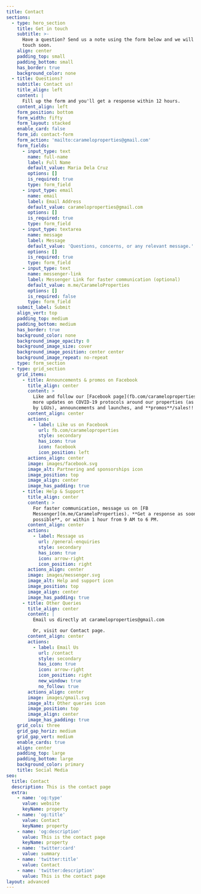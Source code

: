 ```yaml
---
title: Contact
sections:
  - type: hero_section
    title: Get in touch
    subtitle: >-
      Have a question? Send us a note using the form below and we will be in
      touch soon.
    align: center
    padding_top: small
    padding_bottom: small
    has_border: true
    background_color: none
  - title: Questions?
    subtitle: Contact us!
    title_align: left
    content: |
      Fill up the form and you'll get a response within 12 hours.
    content_align: left
    form_position: bottom
    form_width: fifty
    form_layout: stacked
    enable_card: false
    form_id: contact-form
    form_action: 'mailto:carameloproperties@gmail.com'
    form_fields:
      - input_type: text
        name: full-name
        label: Full Name
        default_value: Maria Dela Cruz
        options: []
        is_required: true
        type: form_field
      - input_type: email
        name: email
        label: Email Address
        default_value: carameloproperties@gmail.com
        options: []
        is_required: true
        type: form_field
      - input_type: textarea
        name: message
        label: Message
        default_value: 'Questions, concerns, or any relevant message.'
        options: []
        is_required: true
        type: form_field
      - input_type: text
        name: messenger-link
        label: Messenger Link for faster communication (optional)
        default_value: m.me/CarameloProperties
        options: []
        is_required: false
        type: form_field
    submit_label: Submit
    align_vert: top
    padding_top: medium
    padding_bottom: medium
    has_border: true
    background_color: none
    background_image_opacity: 0
    background_image_size: cover
    background_image_position: center center
    background_image_repeat: no-repeat
    type: form_section
  - type: grid_section
    grid_items:
      - title: Announcements & promos on Facebook
        title_align: center
        content: >
          Like and follow our [Facebook page](fb.com/carameloproperties) for
          more updates on COVID-19 protocols around our properties (as mandated
          by LGUs), announcements and launches, and **promos**/sales!!
        content_align: center
        actions:
          - label: Like us on Facebook
            url: fb.com/carameloproperties
            style: secondary
            has_icon: true
            icon: facebook
            icon_position: left
        actions_align: center
        image: images/facebook.svg
        image_alt: Partnering and sponsorships icon
        image_position: top
        image_align: center
        image_has_padding: true
      - title: Help & Support
        title_align: center
        content: >
          For faster communication, message us on [FB
          Messenger](m.me/CarameloProperties). **Get a response as soon as
          possible**, or within 1 hour from 9 AM to 6 PM.
        content_align: center
        actions:
          - label: Message us
            url: /general-enquiries
            style: secondary
            has_icon: true
            icon: arrow-right
            icon_position: right
        actions_align: center
        image: images/messenger.svg
        image_alt: Help and support icon
        image_position: top
        image_align: center
        image_has_padding: true
      - title: Other Queries
        title_align: center
        content: |
          Email us directly at carameloproperties@gmail.com

          Or, visit our Contact page.
        content_align: center
        actions:
          - label: Email Us
            url: /contact
            style: secondary
            has_icon: true
            icon: arrow-right
            icon_position: right
            new_window: true
            no_follow: true
        actions_align: center
        image: images/gmail.svg
        image_alt: Other queries icon
        image_position: top
        image_align: center
        image_has_padding: true
    grid_cols: three
    grid_gap_horiz: medium
    grid_gap_vert: medium
    enable_cards: true
    align: center
    padding_top: large
    padding_bottom: large
    background_color: primary
    title: Social Media
seo:
  title: Contact
  description: This is the contact page
  extra:
    - name: 'og:type'
      value: website
      keyName: property
    - name: 'og:title'
      value: Contact
      keyName: property
    - name: 'og:description'
      value: This is the contact page
      keyName: property
    - name: 'twitter:card'
      value: summary
    - name: 'twitter:title'
      value: Contact
    - name: 'twitter:description'
      value: This is the contact page
layout: advanced
---
```

